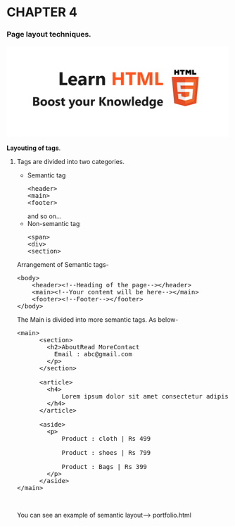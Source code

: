 # CHAPTER 4
### Page layout techniques.

![Banner](https://github.com/Ninja-Vikash/Assets/blob/main/HTML%20Assets/HTML.png)

**Layouting of tags**.
<ol>
<li>Tags are divided into two categories.</li>
<ul>
<li>Semantic tag</li>
<pre>
&ltheader&gt
&ltmain&gt
&ltfooter&gt
</pre>
and so on...

<li>Non-semantic tag</li>
<pre>
&ltspan&gt
&ltdiv&gt
&ltsection&gt
</pre>
</ul>
Arrangement of Semantic tags-

<pre>
&ltbody&gt
    &ltheader>&lt!--Heading of the page--&gt&lt/header&gt
    &ltmain>&lt!--Your content will be here--&gt&lt/main&gt
    &ltfooter>&lt!--Footer--&gt&lt/footer&gt
&lt/body&gt
</pre>

The Main is divided into more semantic tags. As below-

<pre>
&ltmain&gt
      &ltsection&gt
        &lth2>About</h2&gt
        &ltp&gt
          Lorem ipsum dolor sit amet consectetur adipisicing elit. Magnam corrupti suscipit aperiam, saepe reprehenderit quia minima quos commodi blanditiis illum est repudiandae possimus sit animi eum, delectus, asperiores dolorum eligendi 
        &lt/p&gt
      &lt/section&gt

      &ltsection&gt
        &lth2>Read More</h2&gt
        &ltp&gt
          Lorem ipsum dolor sit amet consectetur adipisicing elit. Magnam corrupti suscipit aperiam, saepe reprehenderit quia minima quos commodi blanditiis illum est repudiandae possimus sit animi eum, delectus, asperiores dolorum eligendi 
        &lt/p&gt
      &lt/section&gt

      &ltsection&gt
        &lth2>Contact</h2&gt
        &ltp&gt
          Phone : +1234567890 <br>
          Email : abc@gmail.com
        &lt/p&gt
      &lt/section&gt

      &ltarticle&gt
        &lth4&gt
            Lorem ipsum dolor sit amet consectetur adipisicing elit. Magnam corrupti suscipit aperiam, \n saepe reprehenderit quia minima quos commodi blanditiis illum est repudiandae possimus sit animi eum, delectus, asperiores dolorum eligendi excepturi! Sapiente, facilis et?
        &lt/h4&gt
      &lt/article&gt

      &ltaside&gt
        &ltp&gt
            Product : cloth | Rs 499 <br>
            Product : shoes | Rs 799 <br>
            Product : Bags | Rs 399
        &lt/p&gt
      &lt/aside&gt
&lt/main&gt
</pre>
<br>

You can see an example of semantic layout--> portfolio.html
</ol>
